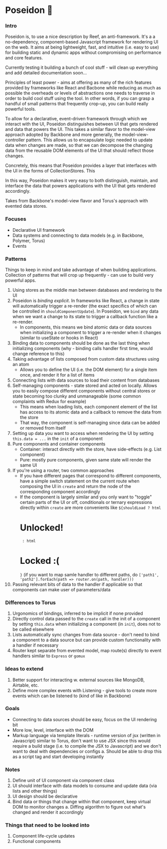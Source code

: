 # Poseidon  🔱
### Intro
Poseidon is, to use a nice description by Reef, an anti-framework. It's a a no-dependency, component-based Javascript framework for rendering UI on the web. It aims at being lightweight, fast, and intuitive (i.e. easy to use) for building static and dynamic apps without compromising on performance and core features.

Currently testing it building a bunch of cool stuff - will clean up everything and add detailed documentation soon...

Principles of least power - aims at offering as many of the rich features provided by frameworks like React and Bacbone while reducing as much as possible the overheads or levels of abstractions one needs to traverse in order to build cool stuff using the tool. In other words, if you can grasp a handful of small patterns that frequently crop-up, you can build really powerful tools. 

To allow for a declarative, event-driven framework through which we interact with the UI, Poseidon distinguishes between UI that gets rendered and data that powers the UI. This takes a similar flavor to the model-view approach adopted by Backbone and more generally, the model-view-controller pattern. This allows us to encapsulate logic needed to update data when changes are made, so that we can decompose the changing data from the reusable DOM elements of the UI that should reflect those changes. 

Concretely, this means that Poseidon provides a layer that interfaces with the UI in the forms of CollectionStores. This 

In this way, Poseidon makes it very easy to both distinguish, maintain, and interface the data that powers applications with the UI that gets rendered accordingly. 

Takes from Backbone's model-view flavor and Torus's approach with evented data stores.

### Focuses
- Declarative UI framework
- Data systems and connecting to data models (e.g. in Backbone, Polymer, Torus)
- Events

### Patterns
Things to keep in mind and take advantage of when building applications. Collection of patterns that will crop up frequently - can use to build very powerful apps.
1. Using stores as the middle man between databases and rendering to the UI
2. Poseidon is *binding explicit*. In frameworks like React, a change in state will automatically trigger a re-render (the exact specifics of which can be controlled in `shouldComponentUpdate`). In Poseidon, we `bind` any data when we want a change to its state to trigger a callback function like a re-render.
    - In components, this means we bind atomic data or data sources when initializing a component to trigger a re-render when it changes (similar to useState or hooks in React)
3. Binding data to components should be done as the last thing when initializing components
    (why - binding calls handler first time, would change reference to this)
4. Taking advantage of lists composed from custom data structures using an atom
    - Allows you to define the UI (i.e. the DOM element) for a single item once, and render it for a list of items
5. Connecting lists with data sources to load their content from databases
6. Self-managing components - state stored and acted on locally. Allows you to easily compose different components without 
central stores or state becoming too clunky and unmanageable (some common complaints with Redux for example)
    - This means when loading lists, each component element of the list has access to its atomic data and a callback to remove the data from the store
    - That way, the component is self-managing since data can be added or removed from itself
7. Setting up data you want to access when rendering the UI by setting `this.data = ...` in the `init` of a component
8. Pure components and container components 
    - Container: interact directly with the store, have side-effects (e.g. List component)
    - Pure: mostly pure components, given same state will render the same UI
9. If you're using a router, two common approaches
    - If you have different pages that correspond to different components, have a simple switch statement on the current route
    when composing the UI in `create` and return the node of the corresponding component accordingly
    - If the component is largely similar and you only want to "toggle" certain parts of the UI or off, conditionals or ternary expressions directly within `create` are more convenients like
    `${shouldLoad ? html`<h1>Unlocked!</h1>` : html`<h1>Locked :( </h1>`}`
    (if you want to map samle handler to different paths, do `['path1', 'path2'].forEach(path => router.on(path, handler)))`
10. Passing relevant bits of data to the handler if applicable so that components can make user of parameters/data 

### Differences to Torus
1. Urgonomics of bindings, inferred to be implicit if none provided
2. Directly control data passed to the `create` call in the init of a component by setting `this.data` when initializing a component (in `init`), does not to be called elsewhere 
3. Lists automatically sync changes from data source - don't need to bind a component to a data source but can provide 
custom functionality with a handler if necessary
4. Router kept separate from evented model, map route(s) directly to event handlers similar to `Express` or `gomux`


### Ideas to extend
1. Better support for interacting w. external sources like MongoDB, Airtable, etc. 
2. Define more complex events with Listening - give tools to create more events which can be listened to (kind of like in Backbone)


### Goals
- Connecting to data sources should be easy, focus on the UI rendering bit
- More low, level, interface with the DOM
- Markup language via template literals - runtime version of jsx (written in Javascript) similar to Torus, don't want to use JSX since this would require a build stage (i.e. to compile the JSX to Javascript) and we don't want to deal with dependencies or configs
    a. Should be able to drop this as a script tag and start developing instantly 

### Notes
1. Define unit of UI component via component class
2. UI should interface with data models to consume and update data (via lists and other things)
3. UI design should be declarative
4. Bind data or things that change within that component, keep virtual DOM to monitor changes 
    a. Diffing algorithm to figure out what's changed and render it accordingly


### Things that need to be looked into
1. Component life-cycle updates
2. Functional components
